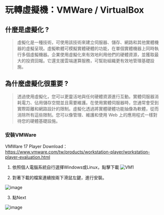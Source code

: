# 玩轉虛擬機：VMWare / VirtualBox

## 什麼是虛擬化 ?
>虛擬化是一種技術，可使用該技術來建立伺服器、儲存、網路和其他實體機器的虛擬呈現。虛擬軟體可模擬實體硬體的功能，在單個實體機器上同時執行多個虛擬機器。企業使用虛擬化來有效地利用他們的硬體資源，並獲取最大的投資回報。它還支援雲端運算服務，可幫助組織更有效地管理基礎設施。

## 為什麼虛擬化很重要 ?
>透過使用虛擬化，您可以更靈活地與任何硬體資源進行互動。實體伺服器消耗電力、佔用儲存空間並且需要維護。在使用實體伺服器時，您通常會受到實際距離和網路設計的限制。虛擬化透過將實體硬體功能抽像為軟體，從而消除所有這些限制。您可以像管理、維護和使用 Web 上的應用程式一樣對待您的硬體基礎設施。



### 安裝VMWare
VMWare 17 Player Download：https://www.vmware.com/tw/products/workstation-player/workstation-player-evaluation.html

1. 依照個人電腦系統自行選擇Windows或Linux，點擊下載
![VM1](https://user-images.githubusercontent.com/126373882/224531515-dc7274a5-cb8d-4209-b67f-20fbe2b58b0f.jpg)

2. 對著下載的檔案連續按兩下滑鼠左鍵，進行安裝。

![image](https://user-images.githubusercontent.com/126373882/224531857-90270ed6-26a4-476d-b757-b5abc2546776.png)

3. 點Next

![image](https://user-images.githubusercontent.com/126373882/224531993-d75ee05a-0623-44af-8e6a-e1d44ef87bec.png)

